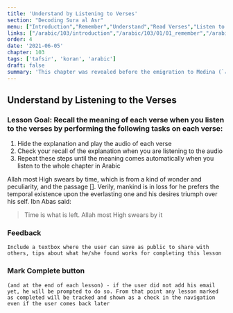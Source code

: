 ```yaml
---
title: 'Understand by Listening to Verses'
section: "Decoding Sura al Asr"
menu: ["Introduction","Remember","Understand","Read Verses","Listen to Verses","Apply the Verses","Reflect on the Verses"]
links: ["/arabic/103/introduction","/arabic/103/01/01_remember","/arabic/103/01/02_understand","/arabic/103/02/01_read-verses","/arabic/103/02/02_listen-verses","/arabic/103/02/03_apply-verses","/arabic/103/03/01_reflect-verses"]
order: 4
date: '2021-06-05'
chapter: 103
tags: ['tafsir', 'koran', 'arabic']
draft: false
summary: 'This chapter was revealed before the emigration to Medina (`مكية`). It comes with a goal of succinct advice, clarifying the reason for mankind's happiness or distress and indicating victory in this life versus loss and perdition.'
---
```

## Understand by Listening to the Verses
### Lesson Goal: Recall the meaning of each verse when you listen to the verses by performing the following tasks on each verse:
1. Hide the explanation and play the audio of each verse
2. Check your recall of the explanation when you are listening to the audio
3. Repeat these steps until the meaning comes automatically when you listen to the whole chapter in Arabic

<showVersesFrom103 ayahs={[1,2]}>

Allah most High swears by time, which is from a kind of wonder and peculiarity, and the passage []. Verily, mankind is in loss for he prefers the temporal existence upon the everlasting one and his desires triumph over his self. Ibn Abas said:

> Time is what is left. Allah most High swears by it

</showVersesFrom103>

### Feedback

`Include a textbox where the user can save as public to share with others, tips about what he/she found works for completing this lesson`

### Mark Complete button

`(and at the end of each lesson) - if the user did not add his email yet, he will be prompted to do so. From that point any lesson marked as completed will be tracked and shown as a check in the navigation even if the user comes back later`